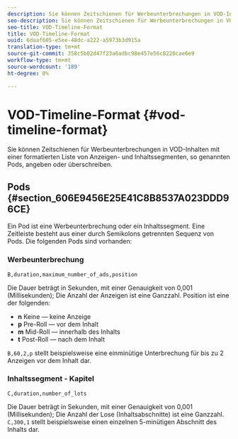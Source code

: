 ```yaml
---
description: Sie können Zeitschienen für Werbeunterbrechungen in VOD-Inhalten mit einer formatierten Liste von Anzeigen- und Inhaltssegmenten, so genannten Pods, angeben oder überschreiben.
seo-description: Sie können Zeitschienen für Werbeunterbrechungen in VOD-Inhalten mit einer formatierten Liste von Anzeigen- und Inhaltssegmenten, so genannten Pods, angeben oder überschreiben.
seo-title: VOD-Timeline-Format
title: VOD-Timeline-Format
uuid: 6daaf605-e5ee-48dc-a222-a5973b3d915a
translation-type: tm+mt
source-git-commit: 358c5b02d47f23a6adbc98e457e56c8220cae6e9
workflow-type: tm+mt
source-wordcount: '189'
ht-degree: 0%

---
```



# VOD-Timeline-Format {#vod-timeline-format}

Sie können Zeitschienen für Werbeunterbrechungen in VOD-Inhalten mit einer formatierten Liste von Anzeigen- und Inhaltssegmenten, so genannten Pods, angeben oder überschreiben.

## Pods {#section_606E9456E25E41C8B8537A023DDD96CE}

Ein Pod ist eine Werbeunterbrechung oder ein Inhaltssegment. Eine Zeitleiste besteht aus einer durch Semikolons getrennten Sequenz von Pods. Die folgenden Pods sind vorhanden:

### Werbeunterbrechung

```
B,duration,maximum_number_of_ads,position
```

Die Dauer beträgt in Sekunden, mit einer Genauigkeit von 0,001 (Millisekunden); Die Anzahl der Anzeigen ist eine Ganzzahl. Position ist eine der folgenden:
* **n** Keine — keine Anzeige
* **p** Pre-Roll — vor dem Inhalt
* **m** Mid-Roll — innerhalb des Inhalts
* **t** Post-Roll — nach dem Inhalt

`B,60,2,p` stellt beispielsweise eine einminütige Unterbrechung für bis zu 2 Anzeigen vor dem Inhalt dar.

### Inhaltssegment - Kapitel

```
C,duration,number_of_lots
```

Die Dauer beträgt in Sekunden, mit einer Genauigkeit von 0,001 (Millisekunden); Die Anzahl der Lose (Inhaltsabschnitte) ist eine Ganzzahl. `C,300,1` stellt beispielsweise einen einzelnen 5-minütigen Abschnitt des Inhalts dar.
